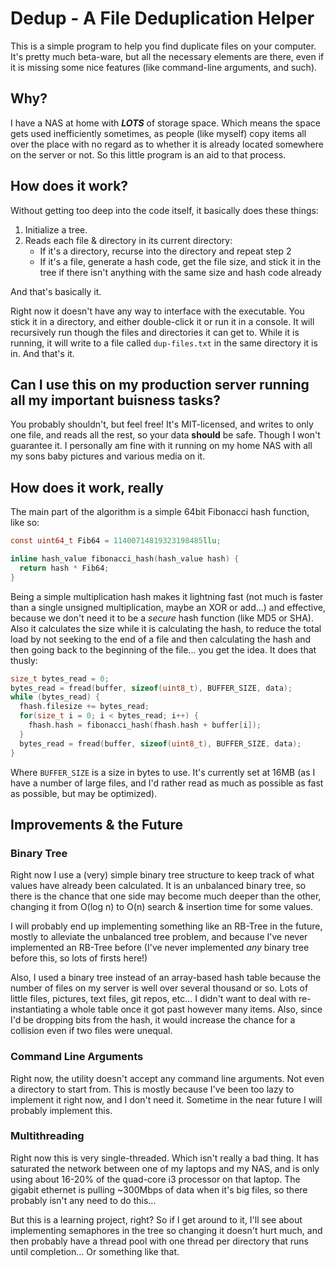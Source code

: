# Dedup - A File Deduplication Helper

This is a simple program to help you find duplicate files on your computer. It's pretty much beta-ware, but all the necessary elements are there, even if it is missing some nice features (like command-line arguments, and such).

## Why?

I have a NAS at home with __*LOTS*__ of storage space.  Which means the space gets used inefficiently sometimes, as people (like myself) copy items all over the place with no regard as to whether it is already located somewhere on the server or not.  So this little program is an aid to that process.

## How does it work?

Without getting too deep into the code itself, it basically does these things:

1. Initialize a tree.
2. Reads each file & directory in its current directory:
    * If it's a directory, recurse into the directory and repeat step 2
    * If it's a file, generate a hash code, get the file size, and stick it in the tree if there isn't anything with the same size and hash code already

And that's basically it.

Right now it doesn't have any way to interface with the executable.  You stick it in a directory, and either double-click it or run it in a console.  It will recursively run though the files and directories it can get to.  While it is running, it will write to a file called `dup-files.txt` in the same directory it is in.  And that's it.

## Can I use this on my production server running all my important buisness tasks?

You probably shouldn't, but feel free!  It's MIT-licensed, and writes to only one file, and reads all the rest, so your data __should__ be safe.  Though I won't guarantee it.  I personally am fine with it running on my home NAS with all my sons baby pictures and various media on it.

## How does it work, really

The main part of the algorithm is a simple 64bit Fibonacci hash function, like so:

~~~ C
const uint64_t Fib64 = 11400714819323198485llu;

inline hash_value fibonacci_hash(hash_value hash) {
  return hash * Fib64;
}
~~~

Being a simple multiplication hash makes it lightning fast (not much is faster than a single unsigned multiplication, maybe an XOR or add...) and effective, because we don't need it to be a *secure* hash function (like MD5 or SHA).  Also it calculates the size while it is calculating the hash, to reduce the total load by not seeking to the end of a file and then calculating the hash and then going back to the beginning of the file... you get the idea.  It does that thusly:

~~~ C
size_t bytes_read = 0;
bytes_read = fread(buffer, sizeof(uint8_t), BUFFER_SIZE, data);
while (bytes_read) {
  fhash.filesize += bytes_read;
  for(size_t i = 0; i < bytes_read; i++) {
    fhash.hash = fibonacci_hash(fhash.hash + buffer[i]);
  }
  bytes_read = fread(buffer, sizeof(uint8_t), BUFFER_SIZE, data);
}
~~~

Where `BUFFER_SIZE` is a size in bytes to use.  It's currently set at 16MB (as I have a number of large files, and I'd rather read as much as possible as fast as possible, but may be optimized).

## Improvements & the Future

### Binary Tree

Right now I use a (very) simple binary tree structure to keep track of what values have already been calculated.  It is an unbalanced binary tree, so there is the chance that one side may become much deeper than the other, changing it from O(log n) to O(n) search & insertion time for some values.

I will probably end up implementing something like an RB-Tree in the future, mostly to alleviate the unbalanced tree problem, and because I've never implemented an RB-Tree before (I've never implemented *any* binary tree before this, so lots of firsts here!)

Also, I used a binary tree instead of an array-based hash table because the number of files on my server is well over several thousand or so.  Lots of little files, pictures, text files, git repos, etc...  I didn't want to deal with re-instantiating a whole table once it got past however many items.  Also, since I'd be dropping bits from the hash, it would increase the chance for a collision even if two files were unequal.

### Command Line Arguments

Right now, the utility doesn't accept any command line arguments.  Not even a directory to start from.  This is mostly because I've been too lazy to implement it right now, and I don't need it.  Sometime in the near future I will probably implement this.

### Multithreading

Right now this is very single-threaded.  Which isn't really a bad thing.  It has saturated the network between one of my laptops and my NAS, and is only using about 16-20% of the quad-core i3 processor on that laptop.  The gigabit ethernet is pulling ~300Mbps of data when it's big files, so there probably isn't any need to do this...

But this is a learning project, right?  So if I get around to it, I'll see about implementing semaphores in the tree so changing it doesn't hurt much, and then probably have a thread pool with one thread per directory that runs until completion... Or something like that.
